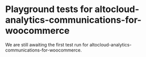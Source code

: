 # Playground tests for altocloud-analytics-communications-for-woocommerce
We are still awaiting the first test run for altocloud-analytics-communications-for-woocommerce.
